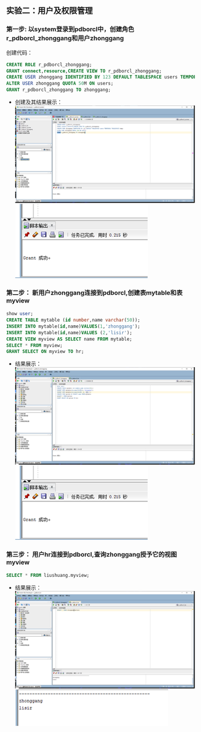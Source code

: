 ## 实验二：用户及权限管理
### 第一步:  以system登录到pdborcl中，创建角色 r_pdborcl_zhonggang和用户zhonggang

创建代码：
```SQL
CREATE ROLE r_pdborcl_zhonggang;
GRANT connect,resource,CREATE VIEW TO r_pdborcl_zhonggang;
CREATE USER zhonggang IDENTIFIED BY 123 DEFAULT TABLESPACE users TEMPORARY TABLESPACE temp;
ALTER USER zhonggang QUOTA 50M ON users;
GRANT r_pdborcl_zhonggang TO zhonggang;
```

- 创建及其结果展示：
![](./img/7.png)
![](./img/4.png)


### 第二步： 新用户zhonggang连接到pdborcl,创建表mytable和表myview

```sql
show user;
CREATE TABLE mytable (id number,name varchar(50));
INSERT INTO mytable(id,name)VALUES(1,'zhonggang');
INSERT INTO mytable(id,name)VALUES (2,'lisir');
CREATE VIEW myview AS SELECT name FROM mytable;
SELECT * FROM myview;
GRANT SELECT ON myview TO hr;
```

- 结果展示：
![](./img/9.png)
![](./img/5.png)


### 第三步： 用户hr连接到pdborcl,查询zhonggang授予它的视图myview
```sql
SELECT * FROM liushuang.myview;
```
- 结果展示：
![](./img/10.png)
![](./img/6.png)